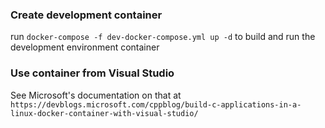 ### Create development container
run `docker-compose -f dev-docker-compose.yml up -d` to build and run the development environment container
### Use container from Visual Studio
See Microsoft's documentation on that at `https://devblogs.microsoft.com/cppblog/build-c-applications-in-a-linux-docker-container-with-visual-studio/`
